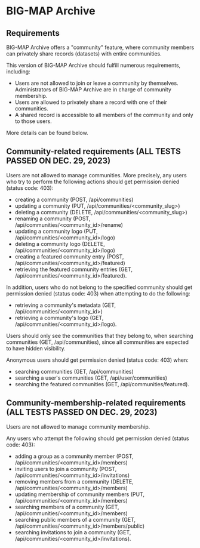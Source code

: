 # BIG-MAP Archive

## Requirements

BIG-MAP Archive offers a "community" feature, 
where community members can privately share records (datasets) with entire communities. 

This version of BIG-MAP Archive should fulfill numerous requirements, including:
- Users are not allowed to join or leave a community by themselves. Administrators of BIG-MAP Archive are in charge of community membership.
- Users are allowed to privately share a record with one of their communities.
- A shared record is accessible to all members of the community and only to those users.

More details can be found below.

## Community-related requirements (ALL TESTS PASSED ON DEC. 29, 2023)

Users are not allowed to manage communities. More precisely, any users who try to perform the following actions should get permission denied (status code: 403): 
- creating a community (POST, /api/communities)
- updating a community (PUT, /api/communities/<community_slug>)
- deleting a community (DELETE, /api/communities/<community_slug>)
- renaming a community (POST, /api/communities/<community_id>/rename)
- updating a community logo (PUT, /api/communities/<community_id>/logo)
- deleting a community logo (DELETE, /api/communities/<community_id>/logo)
- creating a featured community entry (POST, /api/communities/<community_id>/featured)
- retrieving the featured community entries (GET, /api/communities/<community_id>/featured).

In addition, users who do not belong to the specified community should get permission denied (status code: 403) 
when attempting to do the following:
- retrieving a community's metadata (GET, /api/communities/<community_id>)
- retrieving a community's logo (GET, /api/communities/<community_id>/logo).

Users should only see the communities that they belong to, when searching communities (GET, /api/communities), 
since all communities are expected to have hidden visibility.

Anonymous users should get permission denied (status code: 403) when:
- searching communities (GET, /api/communities)
- searching a user's communities (GET, /api/user/communities)
- searching the featured communities (GET, /api/communities/featured).
  
## Community-membership-related requirements (ALL TESTS PASSED ON DEC. 29, 2023)

Users are not allowed to manage community membership. 

Any users who attempt the following should get permission denied (status code: 403):
- adding a group as a community member (POST, /api/communities/<community_id>/members)
- inviting users to join a community (POST, /api/communities/<community_id>/invitations)
- removing members from a community (DELETE, /api/communities/<community_id>/members)
- updating membership of community members (PUT, /api/communities/<community_id>/members)
- searching members of a community (GET, /api/communities/<community_id>/members)
- searching public members of a community (GET, /api/communities/<community_id>/members/public)
- searching invitations to join a community (GET, /api/communities/<community_id>/invitations).

